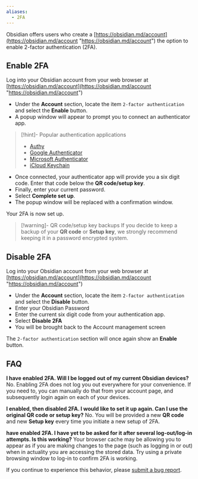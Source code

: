 ```yaml
---
aliases:
  - 2FA
---
```


Obsidian offers users who create a [https://obsidian.md/account](https://obsidian.md/account "https://obsidian.md/account") the option to enable 2-factor authentication (2FA).


## Enable 2FA

Log into your Obsidian account from your web browser at [https://obsidian.md/account](https://obsidian.md/account "https://obsidian.md/account")

- Under the **Account** section, locate the item `2-factor authentication` and select the **Enable** button. 
- A popup window will appear to prompt you to connect an authenticator app.

> [!hint]- Popular authentication applications
> - [Authy](https://authy.com "https://authy.com")
> - [Google Authenticator](https://play.google.com/store/apps/details?id=com.google.android.apps.authenticator2 "https://play.google.com/store/apps/details?id=com.google.android.apps.authenticator2")
> - [Microsoft Authenticator](https://www.microsoft.com/en-us/security/mobile-authenticator-app "https://www.microsoft.com/en-us/security/mobile-authenticator-app")
> - [iCloud Keychain](https://support.apple.com/en-gb/guide/iphone/ipha6173c19f/ios "https://support.apple.com/en-gb/guide/iphone/ipha6173c19f/ios")

- Once connected, your authenticator app will provide you a six digit code. Enter that code below the **QR code/setup key**. 
- Finally, enter your current password.
- Select **Complete set up**.
- The popup window will be replaced with a confirmation window. 

Your 2FA is now set up.

> [!warning]- QR code/setup key backups
> If you decide to keep a backup of your **QR code** or **Setup key**, we strongly recommend keeping it in a password encrypted system.

## Disable 2FA

Log into your Obsidian account from your web browser at [https://obsidian.md/account](https://obsidian.md/account "https://obsidian.md/account")

- Under the **Account** section, locate the item `2-factor authentication` and select the **Disable** button. 
- Enter your Obsidian Password
- Enter the current six digit code from your authentication app.
- Select **Disable 2FA**
- You will be brought back to the Account management screen

The `2-factor authentication` section will once again show an **Enable** button.

## FAQ

**I have enabled 2FA. Will I be logged out of my current Obsidian devices?**
No. Enabling 2FA does not log you out everywhere for your convenience. If you need to, you can manually do that from your account page, and subsequently login again on each of your devices.

**I enabled, then disabled 2FA. I would like to set it up again. Can I use the original QR code or setup key?**
No. You will be provided a new **QR code** and new **Setup key** every time you initiate a new setup of 2FA.

**have enabled 2FA. I have yet to be asked for it after several log-out/log-in attempts. Is this working?**
Your browser cache may be allowing you to appear as if you are making changes to the page (such as logging in or out) when in actuality you are accessing the stored data. Try using a private browsing window to log-in to confirm 2FA is working.

If you continue to experience this behavior, please [submit a bug report](https://forum.obsidian.md/c/bug-reports/7).
